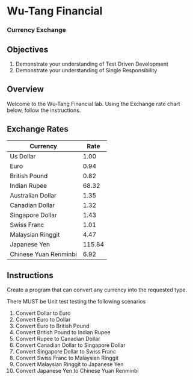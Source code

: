 # Wu-Tang Financial

### Currency Exchange

## Objectives

1. Demonstrate your understanding of Test Driven Development
2. Demonstrate your understanding of Single Responsibility

## Overview

Welcome to the Wu-Tang Financial lab. Using the Exchange rate chart below, follow the instructions. 

## Exchange Rates

| Currency | Rate |
|----------|------|
| Us Dollar| 1.00 |
| Euro                  | 0.94 |
| British Pound         | 0.82  |
| Indian Rupee          | 68.32 |
| Australian Dollar	    |	1.35|
| Canadian Dollar       | 1.32 |
| Singapore Dollar      | 1.43 |
| Swiss Franc           | 1.01 |
| Malaysian Ringgit     | 4.47  |
| Japanese Yen          | 115.84 |
| Chinese Yuan Renminbi | 6.92   |

## Instructions

Create a program that can convert any currency into the requested type.

There MUST be Unit test testing the following scenarios 

1. Convert Dollar to Euro
2. Convert Euro to Dollar
3. Convert Euro to British Pound
4. Convert British Pound to Indian Rupee
5. Convert Rupee to Canadian Dollar
6. Convert Canadian Dollar to Singapore Dollar
7. Convert Singapore Dollar to Swiss Franc
8. Convert Swiss Franc to Malaysian Ringgit
9. Convert Malaysian Ringgit to Japanese Yen
10. Convert Japanese Yen to Chinese Yuan Renminbi
